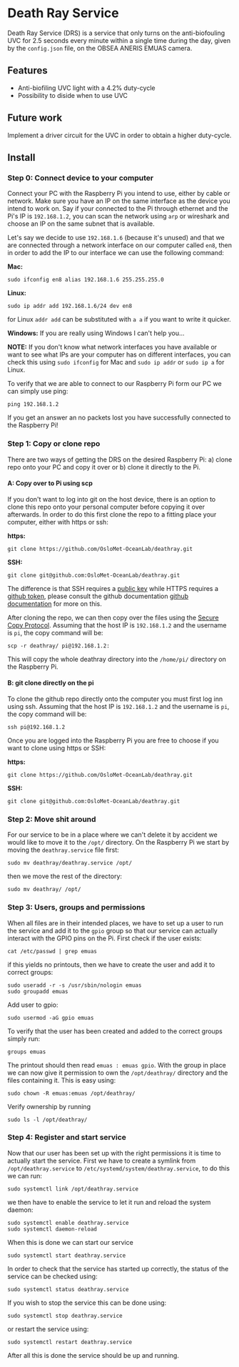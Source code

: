 # Death Ray Service
Death Ray Service (DRS) is a service that only turns on the anti-biofouling UVC for 2.5 seconds every minute within a single time during the day, given by the `config.json` file, on the OBSEA ANERIS EMUAS camera.

## Features
- Anti-biofiling UVC light with a $4.2\%$ duty-cycle
- Possibility to diside when to use UVC

## Future work
Implement a driver circuit for the UVC in order to obtain a higher duty-cycle.

## Install
### Step 0: Connect device to your computer
Connect your PC with the Raspberry Pi you intend to use, either by cable or network. Make sure you have an IP on the same interface as the device you intend to work on. Say if your connected to the Pi through ethernet and the Pi's IP is `192.168.1.2`, you can scan the network using `arp` or wireshark and choose an IP on the same subnet that is available. 

Let's say we decide to use `192.168.1.6` (because it's unused) and that we are connected through a network interface on our computer called `en8`, then in order to add the IP to our interface we can use the following command:

**Mac:**
```shell
sudo ifconfig en8 alias 192.168.1.6 255.255.255.0
```
**Linux:**
```shell
sudo ip addr add 192.168.1.6/24 dev en8
```
for Linux `addr add` can be substituted with `a a` if you want to write it quicker.

**Windows:** If you are really using Windows I can't help you...

**NOTE:** If you don't know what network interfaces you have available or want to see what IPs are your computer has on different interfaces, you can check this using `sudo ifconfig` for Mac and 
`sudo ip addr` or `sudo ip a` for Linux.

To verify that we are able to connect to our Raspberry Pi form our PC we can simply use ping:
```shell
ping 192.168.1.2
```
If you get an answer an no packets lost you have successfully connected to the Raspberry Pi! 


### Step 1: Copy or clone repo
There are two ways of getting the DRS on the desired Raspberry Pi: a) clone repo onto your PC and copy it over or b) clone it directly to the Pi.

#### A: Copy over to Pi using scp
If you don't want to log into git on the host device, there is an option to clone this repo onto your personal computer before copying it over afterwards. In order to do this first clone the repo to a fitting place your computer, either with https or ssh:

**https:**
```shell
git clone https://github.com/OsloMet-OceanLab/deathray.git
```

**SSH:**
```shell
git clone git@github.com:OsloMet-OceanLab/deathray.git
```

The difference is that SSH requires a [public key](https://docs.github.com/en/authentication/connecting-to-github-with-ssh/adding-a-new-ssh-key-to-your-github-account) while HTTPS requires a [github token](https://docs.github.com/en/authentication/keeping-your-account-and-data-secure/managing-your-personal-access-tokens), please consult the github documentation  [github documentation](https://docs.github.com/en/repositories/creating-and-managing-repositories/cloning-a-repository) for more on this.

After cloning the repo, we can then copy over the files using the [Secure Copy Protocol](https://en.wikipedia.org/wiki/Secure_copy_protocol). Assuming that the host IP is `192.168.1.2` and the username is `pi`, the copy command will be:
```shell
scp -r deathray/ pi@192.168.1.2:
```
This will copy the whole deathray directory into the `/home/pi/` directory on the Raspberry Pi.

#### B: git clone directly on the pi
To clone the github repo directly onto the computer you must first log inn using ssh. Assuming that the host IP is `192.168.1.2` and the username is `pi`, the copy command will be:
```shell
ssh pi@192.168.1.2
```
Once you are logged into the Raspberry Pi you are free to choose if you want to clone using https or SSH:

**https:**
```shell
git clone https://github.com/OsloMet-OceanLab/deathray.git
```

**SSH:**
```shell
git clone git@github.com:OsloMet-OceanLab/deathray.git
```

### Step 2: Move shit around
For our service to be in a place where we can't delete it by accident we would like to move it to the `/opt/` directory. On the Raspberry Pi we start by moving the `deathray.service` file first:
```shell
sudo mv deathray/deathray.service /opt/
```
then we move the rest of the directory:
```shell
sudo mv deathray/ /opt/
```

### Step 3: Users, groups and permissions
When all files are in their intended places, we have to set up a user to run the service and add it to the `gpio` group so that our service can actually interact with the GPIO pins on the Pi. First check if the user exists:
```shell
cat /etc/passwd | grep emuas
```
if this yields no printouts, then we have to create the user and add it to correct groups:
```shell
sudo useradd -r -s /usr/sbin/nologin emuas
sudo groupadd emuas
```
Add user to gpio:
```shell
sudo usermod -aG gpio emuas
```
To verify that the user has been created and added to the correct groups simply run:

```shell
groups emuas
```
The printout should then read `emuas : emuas gpio`. With the group in place we can now give it permission to own the `/opt/deathray/` directory and the files containing it. This is easy using:

```shell
sudo chown -R emuas:emuas /opt/deathray/
```
Verify ownership by running
```shell
sudo ls -l /opt/deathray/
```

### Step 4: Register and start service
Now that our user has been set up with the right permissions it is time to actually start the service. First we have to create a symlink from `/opt/deathray.service` to `/etc/systemd/system/deathray.service`, to do this we can run:
```shell
sudo systemctl link /opt/deathray.service
```
we then have to enable the service to let it run and reload the system daemon:
```shell
sudo systemctl enable deathray.service
sudo systemctl daemon-reload
```
When this is done we can start our service
```shell 
sudo systemctl start deathray.service
```
In order to check that the service has started up correctly, the status of the service can be checked using:
```shell 
sudo systemctl status deathray.service
```
If you wish to stop the service this can be done using:
```shell 
sudo systemctl stop deathray.service
```
or restart the service using:
```shell 
sudo systemctl restart deathray.service
```
After all this is done the service should be up and running.
